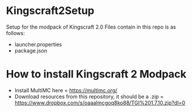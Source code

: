 # Kingscraft2Setup
Setup for the modpack of Kingscraft 2.0
Files contain in this repo is as follows:
- launcher.properties
- package.json
 

# How to install Kingscraft 2 Modpack

- Install MultiMC here = https://multimc.org/
- Download resources from this repository, it should be a .zip = https://www.dropbox.com/s/oaaalmcgoq8ko88/TGI%201.7.10.zip?dl=0

